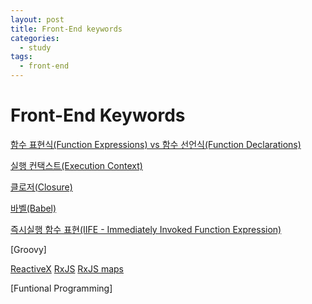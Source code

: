 ```yaml
---
layout: post
title: Front-End keywords
categories:
  - study
tags:
  - front-end
---
```

# Front-End Keywords

[함수 표현식(Function Expressions) vs 함수 선언식(Function Declarations)](https://joshua1988.github.io/web-development/javascript/function-expressions-vs-declarations/#%ED%95%A8%EC%88%98-%EC%84%A0%EC%96%B8%EC%8B%9D---function-declarations)

[실행 컨택스트(Execution Context)](https://poiemaweb.com/js-execution-context)

[클로저(Closure)](https://hyunseob.github.io/2016/08/30/javascript-closure/)

[바벨(Babel)](https://jeonghwan-kim.github.io/series/2019/12/22/frontend-dev-env-babel.html)

[즉시실행 함수 표현(IIFE - Immediately Invoked Function Expression)](https://developer.mozilla.org/ko/docs/Glossary/IIFE)

[Groovy]

[ReactiveX](http://reactivex.io/)   [RxJS](http://sculove.github.io/blog/2017/10/07/rxjsbook4/)   [RxJS maps](https://boxfoxs.tistory.com/413)

[Funtional Programming]
